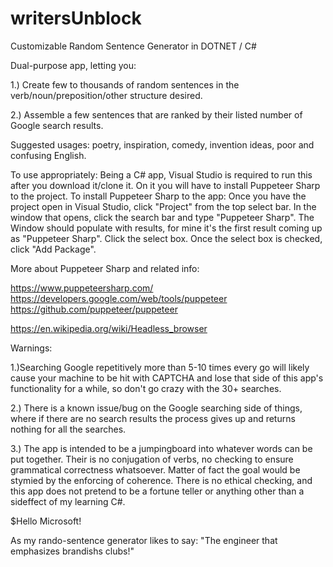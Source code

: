# writersUnblock
Customizable Random Sentence Generator in DOTNET / C#

Dual-purpose app, letting you:

1.) Create few to thousands of random sentences in the verb/noun/preposition/other structure desired.

2.) Assemble a few sentences that are ranked by their listed number of Google search results.

Suggested usages: poetry, inspiration, comedy, invention ideas, poor and confusing English.

To use appropriately:
Being a C# app, Visual Studio is required to run this after you download it/clone it. On it you will have to install Puppeteer Sharp to the project.
To install Puppeteer Sharp to the app: Once you have the project open in Visual Studio, click "Project" from the top select bar. In the window that opens, click the search bar and type "Puppeteer Sharp". The Window should populate with results, for mine it's the first result coming up as "Puppeteer Sharp". Click the select box. Once the select box is checked, click "Add Package".

More about Puppeteer Sharp and related info:

https://www.puppeteersharp.com/
https://developers.google.com/web/tools/puppeteer
https://github.com/puppeteer/puppeteer

https://en.wikipedia.org/wiki/Headless_browser

Warnings: 

1.)Searching Google repetitively more than 5-10 times every go will likely cause your machine to be hit with CAPTCHA and lose that side of this app's functionality for a while, so don't go crazy with the 30+ searches.

2.) There is a known issue/bug on the Google searching side of things, where if there are no search results the process gives up and returns nothing for all the searches. 

3.) The app is intended to be a jumpingboard into whatever words can be put together. Their is no conjugation of verbs, no checking to ensure grammatical correctness whatsoever. Matter of fact the goal would be stymied by the enforcing of coherence. There is no ethical checking, and this app does not pretend to be a fortune teller or anything other than a sideffect of my learning C#. 

$Hello Microsoft!

As my rando-sentence generator likes to say: "The engineer that emphasizes brandishs clubs!"




